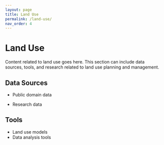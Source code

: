 ```yaml
---
layout: page
title: Land Use
permalink: /land-use/
nav_order: 4
---
```


# Land Use

Content related to land use goes here. This section can include data sources, tools, and research related to land use planning and management.

## Data Sources

- Public domain data

- Research data

## Tools

- Land use models
- Data analysis tools